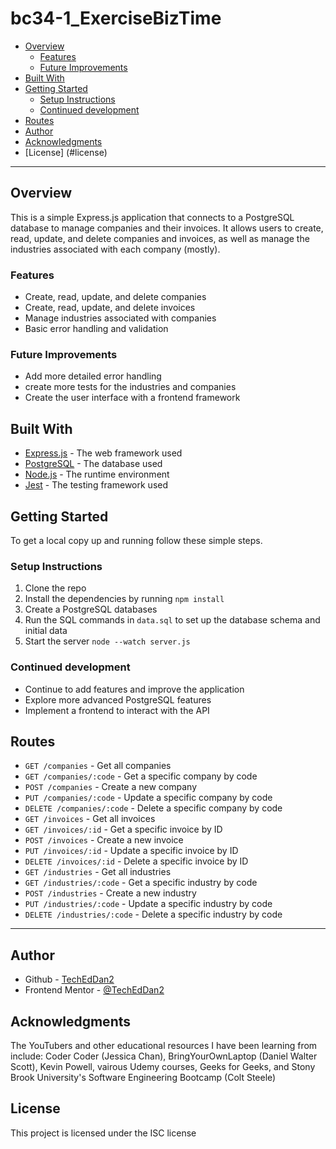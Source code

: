 # bc34-1_ExerciseBizTime

- [Overview](#overview)
  - [Features](#features)
  - [Future Improvements](#future-improvements)
- [Built With](#built-with)
- [Getting Started](#getting-started)
  - [Setup Instructions](#setup-instructions)
  - [Continued development](#continued-development)
- [Routes](#routes)
- [Author](#author)
- [Acknowledgments](#acknowledgments)
- [License] (#license)

---
## Overview
This is a simple Express.js application that connects to a PostgreSQL database to manage companies and their invoices. It allows users to create, read, update, and delete companies and invoices, as well as manage the industries associated with each company (mostly).

### Features
- Create, read, update, and delete companies
- Create, read, update, and delete invoices
- Manage industries associated with companies
- Basic error handling and validation

### Future Improvements
- Add more detailed error handling
- create more tests for the industries and companies
- Create the user interface with a frontend framework

## Built With
- [Express.js](https://expressjs.com/) - The web framework used
- [PostgreSQL](https://www.postgresql.org/) - The database used
- [Node.js](https://nodejs.org/) - The runtime environment
- [Jest](https://jestjs.io/) - The testing framework used

## Getting Started
To get a local copy up and running follow these simple steps.

### Setup Instructions
1. Clone the repo
2. Install the dependencies by running `npm install`
3. Create a PostgreSQL databases
4. Run the SQL commands in `data.sql` to set up the database schema and initial data
5. Start the server `node --watch server.js`

### Continued development
- Continue to add features and improve the application
- Explore more advanced PostgreSQL features
- Implement a frontend to interact with the API

## Routes
- `GET /companies` - Get all companies
- `GET /companies/:code` - Get a specific company by code
- `POST /companies` - Create a new company
- `PUT /companies/:code` - Update a specific company by code
- `DELETE /companies/:code` - Delete a specific company by code
- `GET /invoices` - Get all invoices
- `GET /invoices/:id` - Get a specific invoice by ID
- `POST /invoices` - Create a new invoice
- `PUT /invoices/:id` - Update a specific invoice by ID
- `DELETE /invoices/:id` - Delete a specific invoice by ID
- `GET /industries` - Get all industries
- `GET /industries/:code` - Get a specific industry by code
- `POST /industries` - Create a new industry
- `PUT /industries/:code` - Update a specific industry by code
- `DELETE /industries/:code` - Delete a specific industry by code

---

## Author
- Github - [TechEdDan2](https://github.com/TechEdDan2)
- Frontend Mentor - [@TechEdDan2](https://www.frontendmentor.io/profile/TechEdDan2)

## Acknowledgments
The YouTubers and other educational resources I have been learning from include: Coder Coder (Jessica Chan), BringYourOwnLaptop (Daniel Walter Scott), Kevin Powell, vairous Udemy courses, Geeks for Geeks, and Stony Brook University's Software Engineering Bootcamp (Colt Steele) 

## License
This project is licensed under the ISC license